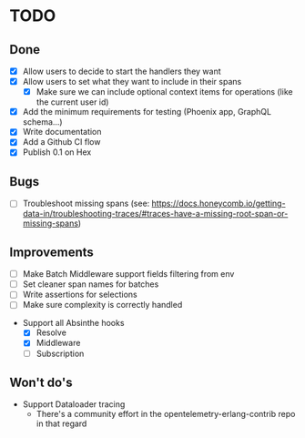 # TODO

## Done

* [x] Allow users to decide to start the handlers they want
* [x] Allow users to set what they want to include in their spans
  * [x] Make sure we can include optional context items for operations (like the current user id)
* [x] Add the minimum requirements for testing (Phoenix app, GraphQL schema...)
* [x] Write documentation
* [x] Add a Github CI flow
* [x] Publish 0.1 on Hex

## Bugs

* [ ] Troubleshoot missing spans (see: https://docs.honeycomb.io/getting-data-in/troubleshooting-traces/#traces-have-a-missing-root-span-or-missing-spans)

## Improvements

* [ ] Make Batch Middleware support fields filtering from env
* [ ] Set cleaner span names for batches
* [ ] Write assertions for selections
* [ ] Make sure complexity is correctly handled
* Support all Absinthe hooks
  * [x] Resolve
  * [x] Middleware
  * [ ] Subscription

## Won't do's

* Support Dataloader tracing
  * There's a community effort in the opentelemetry-erlang-contrib repo in that regard